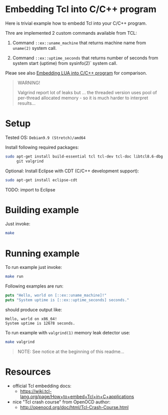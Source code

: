 # Embedding Tcl into C/C++ program

Here is trivial example how to embedd Tcl into your C/C++ program.

Thre are implemented 2 custom commands available from TCL:

1. Command `::ex::uname_machine` that returns
   machine name from `uname(2)` system call.

1. Command `::ex::uptime_seconds` that returns
   number of seconds from system start (uptime) from
   sysinfo(2)` system call.

Pleae see also [Embedding LUA into C/C++ program](https://github.com/hpaluch-pil/lua-cpp-example) for comparison.

> WARNING!
>
> Valgrind report lot of leaks but ... the threaded version
> uses pool of per-thread allocated memory - so it is much
> harder to interpret results...


# Setup

Tested OS: `Debian9.9 (Stretch)/amd64`

Install following required packages:

```bash
sudo apt-get install build-essential tcl tcl-dev tcl-doc libtcl8.6-dbg \
     git valgrind
```

Optional: Install Eclipse with CDT (C/C++ development support):

```bash
sudo apt-get install eclipse-cdt
```

TODO: import to Eclipse

# Building example

Just invoke:

```bash
make
```

# Running example

To run example just invoke:

```bash
make run
```

Following examples are run:

```tcl
puts "Hello, world on [::ex::uname_machine]!"
puts "System uptime is [::ex::uptime_seconds] seconds."
```

should produce output like:

```
Hello, world on x86_64!
System uptime is 12678 seconds.
```


To run example with `valgrind(1)` memory leak detector use:

```bash
make valgrind
```

> NOTE: See notice at the beginning of this readme...

# Resources

* official Tcl embedding docs:
  - https://wiki.tcl-lang.org/page/How+to+embed+Tcl+in+C+applications
* nice "Tcl crash course" from OpenOCD author:
  - http://openocd.org/doc/html/Tcl-Crash-Course.html


